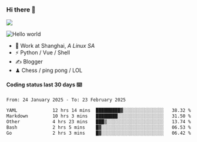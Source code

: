 ### Hi there 👋
![](https://komarev.com/ghpvc/?username=Xuhandsome)


<img src="https://github-readme-stats.vercel.app/api?username=XuHandsome&show_icons=true&theme=merko" alt="Hello world">

<br/>

- 🍻  Work at Shanghai, _A Linux SA_
- ⚡  Python / Vue / Shell
- ✍️  Blogger
- ♟  Chess / ping pong / LOL

#### Coding status last 30 days ⌨️

<!--START_SECTION:waka-->

```txt
From: 24 January 2025 - To: 23 February 2025

YAML             12 hrs 14 mins  █████████▓░░░░░░░░░░░░░░░   38.32 %
Markdown         10 hrs 3 mins   ████████░░░░░░░░░░░░░░░░░   31.50 %
Other            4 hrs 23 mins   ███▒░░░░░░░░░░░░░░░░░░░░░   13.74 %
Bash             2 hrs 5 mins    █▓░░░░░░░░░░░░░░░░░░░░░░░   06.53 %
Go               2 hrs 3 mins    █▓░░░░░░░░░░░░░░░░░░░░░░░   06.42 %
```

<!--END_SECTION:waka-->
